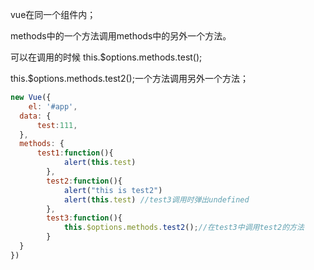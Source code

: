 vue在同一个组件内；

methods中的一个方法调用methods中的另外一个方法。

可以在调用的时候 this.$options.methods.test();

this.$options.methods.test2();一个方法调用另外一个方法；

```javascript
new Vue({
    el: '#app',
  data: {
      test:111,
  },
  methods: {
      test1:function(){
            alert(this.test)
        },
        test2:function(){
            alert("this is test2")
            alert(this.test) //test3调用时弹出undefined
        },
        test3:function(){
            this.$options.methods.test2();//在test3中调用test2的方法
        }
  }
})
```